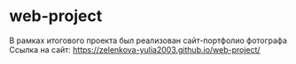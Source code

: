 # web-project
В рамках итогового проекта был реализован сайт-портфолио фотографа Ссылка на сайт: https://zelenkova-yulia2003.github.io/web-project/
